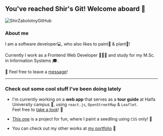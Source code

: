 ## You've reached Shir's Git! Welcome aboard :hibiscus:

![ShirZabolotnyGitHub](https://user-images.githubusercontent.com/40990488/103170618-3e9c1f00-484e-11eb-8962-6eba2d6a2c4a.png)

<!--
**shir0206/shir0206** is a ✨ _special_ ✨ repository because its `README.md` (this file) appears on your GitHub profile.

Here are some ideas to get you started:

- 🔭 I’m currently working on ...
- 🌱 I’m currently learning ...
- 👯 I’m looking to collaborate on ...
- 🤔 I’m looking for help with ...
- 💬 Ask me about ...
- 📫 How to reach me: ...
- 😄 Pronouns: ...
- ⚡ Fun fact: ...
-->

### About me

I am a software developer:computer:, who also likes to paint:art: & plant:herb:!

Currently I  work as a Frontend Web Developer  👩🏻‍💻 and study for my M.Sc. in Information Systems :mortar_board:.

:email: Feel free to leave a [message](mailto:shir0206@gmail.com)! 


<hr>

### Check out some cool stuff I've been doing lately

- I'm currently working on a **web app** that serves as a **tour guide** at Haifa University campus :pushpin:, using `react.js`, `OpenStreetMap` & `Leaflet`.<br>Feel free to [take a look](https://github.com/shir0206/uninav)! :eyes:

-  [This one](https://github.com/shir0206/PlantCSS) is a project for fun, where I paint a seedling using `CSS` only! :seedling:

-  You can check out my other works at [my portfolio](https://shir0206.github.io/ShirWeb/) 📝
